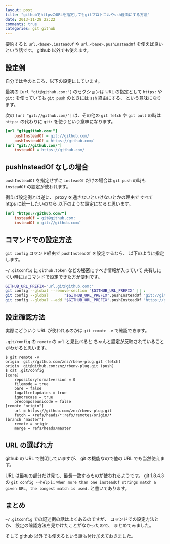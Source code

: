 ```yaml
---
layout: post
title: "githubでhttpsのURLを指定してもgitプロトコルやssh経由にする方法"
date: 2013-11-28 22:22
comments: true
categories: git github
---
```

要約すると `url.<base>.insteadOf` や `url.<base>.pushInsteadOf`
を使えば良いという話です。
github 以外でも使えます。

<!--more-->

## 設定例

自分では今のところ、以下の設定にしています。

最初の
`[url "git@github.com:"]`
のセクションは URL の指定として
`https:` や `git:` を使っていても
`git push` のときには `ssh` 経由にする、
という意味になります。

次の
`[url "git://github.com/"]`
は、その他の `git fetch` や `git pull` の時は
`https:` の代わりに `git:` を使うという意味になります。

```ini ~/.gitconfig
[url "git@github.com:"]
	pushInsteadOf = git://github.com/
	pushInsteadOf = https://github.com/
[url "git://github.com/"]
	insteadOf = https://github.com/
```

## pushInsteadOf なしの場合

`pushInsteadOf` を指定せずに `insteadOf` だけの場合は
`git push` の時も `insteadOf` の設定が使われます。

例えば設定例とは逆に、
proxy を通さないといけないとかの理由で
すべて https に統一したいのなら
以下のような設定になると思います。

```ini ~/.gitconfig
[url "https://github.com/"]
	insteadOf = git@github.com:
	insteadOf = git://github.com/
```

## コマンドでの設定方法

`git config` コマンド経由で `pushInsteadOf` を設定するなら、
以下のように指定します。

`~/.gitconfig` に `github.token` などの秘密にすべき情報が入っていて
共有しにくい時にはコマンドで設定できた方が便利です。

```bash
GITHUB_URL_PREFIX="url.git@github.com:"
git config --global --remove-section "$GITHUB_URL_PREFIX" || :
git config --global       "$GITHUB_URL_PREFIX".pushInsteadOf "git://github.com/"
git config --global --add "$GITHUB_URL_PREFIX".pushInsteadOf "https://github.com/"
```

## 設定確認方法

実際にどういう URL が使われるのかは
`git remote -v`
で確認できます。

`.git/config` の `remote` の `url` と見比べると
ちゃんと設定が反映されていることがわかると思います。

```console
$ git remote -v
origin	git://github.com/znz/rbenv-plug.git (fetch)
origin	git@github.com:znz/rbenv-plug.git (push)
$ cat .git/config
[core]
	repositoryformatversion = 0
	filemode = true
	bare = false
	logallrefupdates = true
	ignorecase = true
	precomposeunicode = false
[remote "origin"]
	url = https://github.com/znz/rbenv-plug.git
	fetch = +refs/heads/*:refs/remotes/origin/*
[branch "master"]
	remote = origin
	merge = refs/heads/master
```

## URL の選ばれ方

github の URL で説明していますが、
git の機能なので他の URL でも当然使えます。

URL は最初の部分だけ見て、最長一致するものが使われるようです。
git 1.8.4.3 の `git config --help` に
`When more than one insteadOf strings match a given URL, the longest match is used.`
と書いてあります。

## まとめ

`~/.gitconfig` での記述例の話はよくあるのですが、
コマンドでの設定方法とか、
設定の確認方法を見かけたことがなかったので、
まとめてみました。

そして github 以外でも使えるという話も付け加えておきました。
